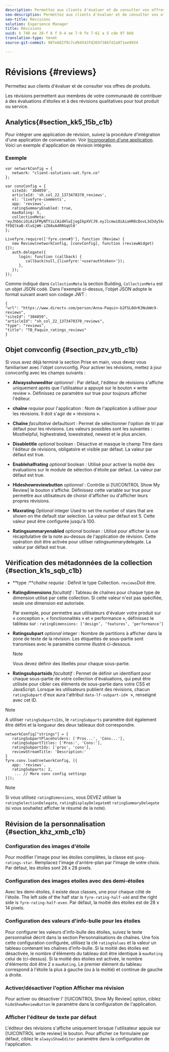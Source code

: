 ```yaml
---
description: Permettez aux clients d'évaluer et de consulter vos offres de produits.
seo-description: Permettez aux clients d'évaluer et de consulter vos offres de produits.
seo-title: Révisions
solution: Experience Manager
title: Révisions
uuid: b 740 ee 28-f 6 f 9-4 ae 7-9 fe 7-61 a 5 cde 97 bbb
translation-type: tm+mt
source-git-commit: 987e682f9c7cd94543fd269f386fd2a971ee9934

---
```



# Révisions {#reviews}

Permettez aux clients d'évaluer et de consulter vos offres de produits.

Les révisions permettent aux membres de votre communauté de contribuer à des évaluations d'étoiles et à des révisions qualitatives pour tout produit ou service.

## Analytics{#section_kk5_15b_c1b}

Pour intégrer une application de révision, suivez la procédure d'intégration d'une application de conversation. Voir [Incorporation d'une application](/help/implementation/c-livefyre-identity-comp/t-using-studio-to-connect-your-social-apps-to-your-livefyre-implementation.md). Voici un exemple d'application de révision intégrée.

### Exemple

```
var networkConfig = { 
   network: "client-solutions-uat.fyre.co" 
}; 
  
var convConfig = { 
   siteId: '304059', 
   articleId: 'sh_col_22_1373478370_reviews', 
   el: 'livefyre-comments', 
   app: 'reviews', 
   ratingSummaryEnabled: true, 
   maxRating: 5, 
   collectionMeta: 'eyJhbGciOiAiSFMyNTYiLCAidHlwIjogIkpXVCJ9.eyJ1cmwiOiAiaHR0cDovL3d3dy5kaXJlY3R2LmNvbS9wZXJzb24vQW5uYS1QYXF1aW4tYjJGU0wwZHJLM051YldjOS1yZXZpZXdzIiwgInNpdGVJZCI6ICIzMDQwNTkiLCAiYXJ0aWNsZUlkIjogInNoX2NvbF8yMl8xMzczNDc4MzcwX3Jldmlld3MiLCAidHlwZSI6ICJyZXZpZXdzIiwgInRpdGxlIjogIlRCX1BhcXVpbl9yYXRpbmdzX3Jldmlld3MifQ.hes3KMwygCG-fFDQlkaB-XlxGjW6-iZ68xA4RRGqUl0' 
}; 
  
Livefyre.require(['fyre.conv#3'], function (Review) { 
   new Review(networkConfig, [convConfig], function (reviewWidget) {}); 
   auth.delegate({ 
      login: function (callback) { 
         callback(null,{livefyre:'<userauthtoken>'}); 
      }, 
   }); 
});
```

Comme indiqué dans `CollectionMeta` la section Building, `CollectionMeta` est un objet JSON codé. Dans l'exemple ci-dessus, l'objet JSON adopte le format suivant avant son codage JWT :

```
{ 
"url": "https://www.directv.com/person/Anna-Paquin-b2FSL0drK3NubWc9-reviews",  
"siteId": "304059",  
"articleId": "sh_col_22_1373478370_reviews",  
"type": "reviews",  
"title": "TB_Paquin_ratings_reviews" 
}
```

## Objet convconfig {#section_pzv_ytb_c1b}

Si vous avez déjà terminé la section Prise en main, vous devez vous familiariser avec l'objet convconfig. Pour activer les révisions, mettez à jour convconfig avec les champs suivants :

* **Alwaysshoweditor** *optionnel* : Par défaut, l'éditeur de révisions s'affiche uniquement après que l'utilisateur a appuyé sur le bouton « write review ». Définissez ce paramètre sur true pour toujours afficher l'éditeur.

* **chaîne** *requise* pour l'application : Nom de l'application à utiliser pour les révisions. Il doit s'agir de « révisions ».

* **Chaîne** *facultative* defaultsort : Permet de sélectionner l'option de tri par défaut pour les révisions. Les valeurs possibles sont les suivantes : Mosthelpful, highestrated, lowestrated, newest et le plus ancien.

* **Disabletitle** *optional* boolean : Désactive et masque le champ Titre dans l'éditeur de révisions, obligatoire et visible par défaut. La valeur par défaut est true.

* **Enablehalfrating** *optional* boolean : Utilisé pour activer la moitié des évaluations sur le module de sélection d'étoile par défaut. La valeur par défaut est true.

* **Hideshowreviewbutton** *optionnel* : Contrôle si [!UICONTROL Show My Review] le bouton s'affiche. Définissez cette variable sur true pour permettre aux utilisateurs de choisir d'afficher ou d'afficher leurs propres révisions.

* **Maxrating** *Optional* integer Used to set the number of stars that are shown on the default star selection. La valeur par défaut est 5. Cette valeur peut être configurée jusqu'à 100.

* **Ratingsummaryenabled** *optional* boolean : Utilisé pour afficher la vue récapitulative de la note au-dessus de l'application de révision. Cette opération doit être activée pour utiliser ratingsummarydelegate. La valeur par défaut est true.

## Vérification des métadonnées de la collection {#section_k1s_sqb_c1b}

* **type :***chaîne requise* : Définit le type Collection. `reviews`Doit être.

* **Ratingdimensions** *facultatif* : Tableau de chaînes pour chaque type de dimension utilisé par cette collection. Si cette valeur n'est pas spécifiée, seule une dimension est autorisée.

   Par exemple, pour permettre aux utilisateurs d'évaluer votre produit sur « conception », « fonctionnalités » et « performance », définissez le tableau sur : `ratingDimensions: [‘design’, ‘features’, ‘performance’]`

* **Ratingsubpart** *optional* integer : Nombre de partitions à afficher dans la zone de texte de la révision. Les étiquettes de sous-partie sont transmises avec le paramètre comme illustré ci-dessous.

   >[!NOTE]
   >Vous devez définir des libellés pour chaque sous-partie.

* **Ratingsubpartsids** *facultatif* : Permet de définir un identifiant pour chaque sous-partie de votre collection d'évaluations, qui peut être utilisée pour cibler ces éléments de sous-partie dans votre CSS et JavaScript. Lorsque les utilisateurs publient des révisions, chacun `ratingSubpart` d'eux aura l'attribut `data-lf-subpart-id`«  », renseigné avec cet ID.

>[!NOTE]
>
>A utiliser `ratingSubpartsIds`, le `ratingSubparts` paramètre doit également être défini et la longueur des deux tableaux doit correspondre.

```
networkConfig["strings"] = { 
   ratingSubpartPlaceholders: ['Pros...', 'Cons...'], 
   ratingSubpartTitles: ['Pros:', 'Cons:'], 
   ratingSubpartIds: ['pros', 'cons'], 
   reviewStreamTitle: 'Description:' 
} 
fyre.conv.load(networkConfig, [{ 
   app: 'reviews', 
   ratingSubparts: 2, 
    ... // More conv config settings 
}]);
```

>[!NOTE]
>
>Si vous utilisez `ratingDimensions`, vous DEVEZ utiliser la `ratingSelectionDelegate`, `ratingDisplayDelegate`et `ratingSummaryDelegate` (si vous souhaitez afficher le résumé de la note).

## Révision de la personnalisation {#section_khz_xmb_c1b}

### Configuration des images d'étoile

Pour modifier l'image pour les étoiles complètes, la classe est `goog-ratings-star`. Remplacez l'image d'arrière-plan par l'image de votre choix. Par défaut, les étoiles sont 28 x 28 pixels.

### Configuration des images etoiles avec des demi-étoiles

Avec les demi-étoiles, il existe deux classes, une pour chaque côté de l'étoile. The left side of the half star is `fyre-rating-half-odd` and the right side is `fyre-rating-half-even`. Par défaut, la moitié des étoiles est de 28 x 14 pixels.

### Configuration des valeurs d'info-bulle pour les étoiles

Pour configurer les valeurs d'info-bulle des étoiles, suivez le texte personnalisé décrit dans la section Personnalisations de chaînes. Une fois cette configuration configurée, utilisez la clé `ratingValues` et la valeur un tableau contenant les chaînes d'info-bulle. Si la moitié des étoiles est désactivée, le nombre d'éléments du tableau doit être identique à `maxRating` celui de (ci-dessus). Si la moitié des étoiles est activée, le nombre d'éléments doit être 2 x `maxRating`. Le premier élément du tableau correspond à l'étoile la plus à gauche (ou à la moitié) et continue de gauche à droite.

### Activer/désactiver l'option Afficher ma révision

Pour activer ou désactiver l' [!UICONTROL Show My Review] option, ciblez `hideShowReviewButton` le paramètre dans la configuration de l'application.

### Afficher l'éditeur de texte par défaut

L'éditeur des révisions s'affiche uniquement lorsque l'utilisateur appuie sur [!UICONTROL write review] le bouton. Pour afficher ce formulaire par défaut, ciblez le `alwaysShowEditor` paramètre dans la configuration de l'application.
